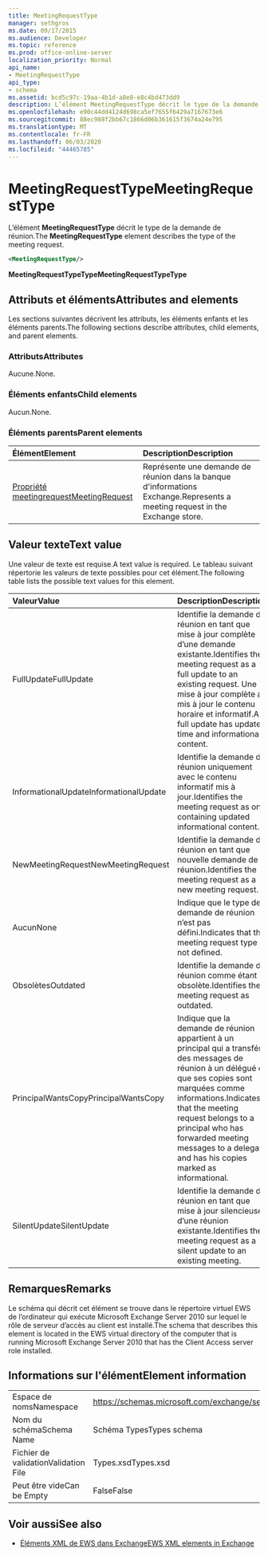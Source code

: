 ```yaml
---
title: MeetingRequestType
manager: sethgros
ms.date: 09/17/2015
ms.audience: Developer
ms.topic: reference
ms.prod: office-online-server
localization_priority: Normal
api_name:
- MeetingRequestType
api_type:
- schema
ms.assetid: bcd5c97c-19aa-4b1d-a8e8-e8c4bd473dd9
description: L’élément MeetingRequestType décrit le type de la demande de réunion.
ms.openlocfilehash: e90c44dd4124d698ca5ef7655f6429a7167673e6
ms.sourcegitcommit: 88ec988f2bb67c1866d06b361615f3674a24e795
ms.translationtype: MT
ms.contentlocale: fr-FR
ms.lasthandoff: 06/03/2020
ms.locfileid: "44465785"
---
```

# <a name="meetingrequesttype"></a><span data-ttu-id="33df2-103">MeetingRequestType</span><span class="sxs-lookup"><span data-stu-id="33df2-103">MeetingRequestType</span></span>

<span data-ttu-id="33df2-104">L’élément **MeetingRequestType** décrit le type de la demande de réunion.</span><span class="sxs-lookup"><span data-stu-id="33df2-104">The **MeetingRequestType** element describes the type of the meeting request.</span></span> 
  
```xml
<MeetingRequestType/>
```

 <span data-ttu-id="33df2-105">**MeetingRequestTypeType**</span><span class="sxs-lookup"><span data-stu-id="33df2-105">**MeetingRequestTypeType**</span></span>
## <a name="attributes-and-elements"></a><span data-ttu-id="33df2-106">Attributs et éléments</span><span class="sxs-lookup"><span data-stu-id="33df2-106">Attributes and elements</span></span>

<span data-ttu-id="33df2-107">Les sections suivantes décrivent les attributs, les éléments enfants et les éléments parents.</span><span class="sxs-lookup"><span data-stu-id="33df2-107">The following sections describe attributes, child elements, and parent elements.</span></span>
  
### <a name="attributes"></a><span data-ttu-id="33df2-108">Attributs</span><span class="sxs-lookup"><span data-stu-id="33df2-108">Attributes</span></span>

<span data-ttu-id="33df2-109">Aucune.</span><span class="sxs-lookup"><span data-stu-id="33df2-109">None.</span></span>
  
### <a name="child-elements"></a><span data-ttu-id="33df2-110">Éléments enfants</span><span class="sxs-lookup"><span data-stu-id="33df2-110">Child elements</span></span>

<span data-ttu-id="33df2-111">Aucun.</span><span class="sxs-lookup"><span data-stu-id="33df2-111">None.</span></span>
  
### <a name="parent-elements"></a><span data-ttu-id="33df2-112">Éléments parents</span><span class="sxs-lookup"><span data-stu-id="33df2-112">Parent elements</span></span>

|<span data-ttu-id="33df2-113">**Élément**</span><span class="sxs-lookup"><span data-stu-id="33df2-113">**Element**</span></span>|<span data-ttu-id="33df2-114">**Description**</span><span class="sxs-lookup"><span data-stu-id="33df2-114">**Description**</span></span>|
|:-----|:-----|
|[<span data-ttu-id="33df2-115">Propriété meetingrequest</span><span class="sxs-lookup"><span data-stu-id="33df2-115">MeetingRequest</span></span>](meetingrequest.md) <br/> |<span data-ttu-id="33df2-116">Représente une demande de réunion dans la banque d'informations Exchange.</span><span class="sxs-lookup"><span data-stu-id="33df2-116">Represents a meeting request in the Exchange store.</span></span>  <br/> |
   
## <a name="text-value"></a><span data-ttu-id="33df2-117">Valeur texte</span><span class="sxs-lookup"><span data-stu-id="33df2-117">Text value</span></span>

<span data-ttu-id="33df2-118">Une valeur de texte est requise.</span><span class="sxs-lookup"><span data-stu-id="33df2-118">A text value is required.</span></span> <span data-ttu-id="33df2-119">Le tableau suivant répertorie les valeurs de texte possibles pour cet élément.</span><span class="sxs-lookup"><span data-stu-id="33df2-119">The following table lists the possible text values for this element.</span></span>
  
|<span data-ttu-id="33df2-120">**Valeur**</span><span class="sxs-lookup"><span data-stu-id="33df2-120">**Value**</span></span>|<span data-ttu-id="33df2-121">**Description**</span><span class="sxs-lookup"><span data-stu-id="33df2-121">**Description**</span></span>|
|:-----|:-----|
|<span data-ttu-id="33df2-122">FullUpdate</span><span class="sxs-lookup"><span data-stu-id="33df2-122">FullUpdate</span></span>  <br/> |<span data-ttu-id="33df2-123">Identifie la demande de réunion en tant que mise à jour complète d’une demande existante.</span><span class="sxs-lookup"><span data-stu-id="33df2-123">Identifies the meeting request as a full update to an existing request.</span></span> <span data-ttu-id="33df2-124">Une mise à jour complète a mis à jour le contenu horaire et informatif.</span><span class="sxs-lookup"><span data-stu-id="33df2-124">A full update has updated time and informational content.</span></span>  <br/> |
|<span data-ttu-id="33df2-125">InformationalUpdate</span><span class="sxs-lookup"><span data-stu-id="33df2-125">InformationalUpdate</span></span>  <br/> |<span data-ttu-id="33df2-126">Identifie la demande de réunion uniquement avec le contenu informatif mis à jour.</span><span class="sxs-lookup"><span data-stu-id="33df2-126">Identifies the meeting request as only containing updated informational content.</span></span>  <br/> |
|<span data-ttu-id="33df2-127">NewMeetingRequest</span><span class="sxs-lookup"><span data-stu-id="33df2-127">NewMeetingRequest</span></span>  <br/> |<span data-ttu-id="33df2-128">Identifie la demande de réunion en tant que nouvelle demande de réunion.</span><span class="sxs-lookup"><span data-stu-id="33df2-128">Identifies the meeting request as a new meeting request.</span></span>  <br/> |
|<span data-ttu-id="33df2-129">Aucun</span><span class="sxs-lookup"><span data-stu-id="33df2-129">None</span></span>  <br/> |<span data-ttu-id="33df2-130">Indique que le type de demande de réunion n’est pas défini.</span><span class="sxs-lookup"><span data-stu-id="33df2-130">Indicates that the meeting request type is not defined.</span></span>  <br/> |
|<span data-ttu-id="33df2-131">Obsolètes</span><span class="sxs-lookup"><span data-stu-id="33df2-131">Outdated</span></span>  <br/> |<span data-ttu-id="33df2-132">Identifie la demande de réunion comme étant obsolète.</span><span class="sxs-lookup"><span data-stu-id="33df2-132">Identifies the meeting request as outdated.</span></span>  <br/> |
|<span data-ttu-id="33df2-133">PrincipalWantsCopy</span><span class="sxs-lookup"><span data-stu-id="33df2-133">PrincipalWantsCopy</span></span>  <br/> |<span data-ttu-id="33df2-134">Indique que la demande de réunion appartient à un principal qui a transféré des messages de réunion à un délégué et que ses copies sont marquées comme informations.</span><span class="sxs-lookup"><span data-stu-id="33df2-134">Indicates that the meeting request belongs to a principal who has forwarded meeting messages to a delegate and has his copies marked as informational.</span></span>  <br/> |
|<span data-ttu-id="33df2-135">SilentUpdate</span><span class="sxs-lookup"><span data-stu-id="33df2-135">SilentUpdate</span></span>  <br/> |<span data-ttu-id="33df2-136">Identifie la demande de réunion en tant que mise à jour silencieuse d’une réunion existante.</span><span class="sxs-lookup"><span data-stu-id="33df2-136">Identifies the meeting request as a silent update to an existing meeting.</span></span>  <br/> |
   
## <a name="remarks"></a><span data-ttu-id="33df2-137">Remarques</span><span class="sxs-lookup"><span data-stu-id="33df2-137">Remarks</span></span>

<span data-ttu-id="33df2-138">Le schéma qui décrit cet élément se trouve dans le répertoire virtuel EWS de l’ordinateur qui exécute Microsoft Exchange Server 2010 sur lequel le rôle de serveur d’accès au client est installé.</span><span class="sxs-lookup"><span data-stu-id="33df2-138">The schema that describes this element is located in the EWS virtual directory of the computer that is running Microsoft Exchange Server 2010 that has the Client Access server role installed.</span></span>
  
## <a name="element-information"></a><span data-ttu-id="33df2-139">Informations sur l'élément</span><span class="sxs-lookup"><span data-stu-id="33df2-139">Element information</span></span>

|||
|:-----|:-----|
|<span data-ttu-id="33df2-140">Espace de noms</span><span class="sxs-lookup"><span data-stu-id="33df2-140">Namespace</span></span>  <br/> |https://schemas.microsoft.com/exchange/services/2006/types  <br/> |
|<span data-ttu-id="33df2-141">Nom du schéma</span><span class="sxs-lookup"><span data-stu-id="33df2-141">Schema Name</span></span>  <br/> |<span data-ttu-id="33df2-142">Schéma Types</span><span class="sxs-lookup"><span data-stu-id="33df2-142">Types schema</span></span>  <br/> |
|<span data-ttu-id="33df2-143">Fichier de validation</span><span class="sxs-lookup"><span data-stu-id="33df2-143">Validation File</span></span>  <br/> |<span data-ttu-id="33df2-144">Types.xsd</span><span class="sxs-lookup"><span data-stu-id="33df2-144">Types.xsd</span></span>  <br/> |
|<span data-ttu-id="33df2-145">Peut être vide</span><span class="sxs-lookup"><span data-stu-id="33df2-145">Can be Empty</span></span>  <br/> |<span data-ttu-id="33df2-146">False</span><span class="sxs-lookup"><span data-stu-id="33df2-146">False</span></span>  <br/> |
   
## <a name="see-also"></a><span data-ttu-id="33df2-147">Voir aussi</span><span class="sxs-lookup"><span data-stu-id="33df2-147">See also</span></span>



- [<span data-ttu-id="33df2-148">Éléments XML de EWS dans Exchange</span><span class="sxs-lookup"><span data-stu-id="33df2-148">EWS XML elements in Exchange</span></span>](ews-xml-elements-in-exchange.md)

